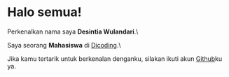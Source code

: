 # Halo semua! 

Perkenalkan nama saya **Desintia Wulandari**.\

Saya seorang **Mahasiswa** di [Dicoding](https://www.dicoding.com/).\

Jika kamu tertarik untuk berkenalan denganku, silakan ikuti akun [Github](https://github.com/desintia10/)ku ya.

